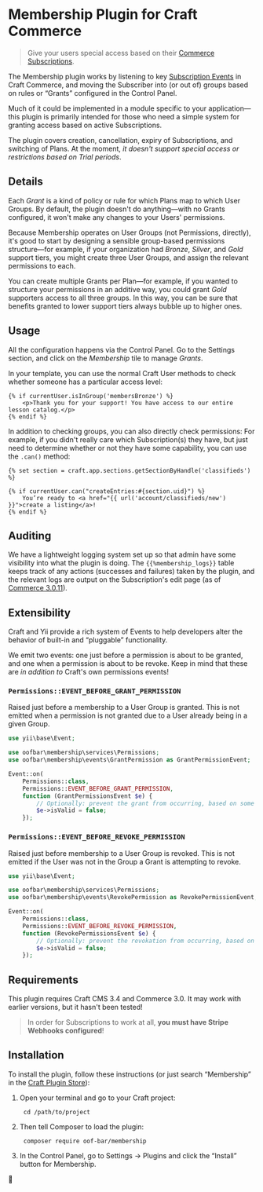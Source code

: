 # Membership Plugin for Craft Commerce

> Give your users special access based on their [Commerce Subscriptions](https://docs.craftcms.com/commerce/v3/subscriptions.html).

The Membership plugin works by listening to key [Subscription Events](https://docs.craftcms.com/commerce/v3/events.html#subscription-events) in Craft Commerce, and moving the Subscriber into (or out of) groups based on rules or “Grants” configured in the Control Panel.

Much of it could be implemented in a module specific to your application—this plugin is primarily intended for those who need a simple system for granting access based on active Subscriptions.

The plugin covers creation, cancellation, expiry of Subscriptions, and switching of Plans. At the moment, _it doesn't support special access or restrictions based on Trial periods_.

## Details

Each _Grant_ is a kind of policy or rule for which Plans map to which User Groups. By default, the plugin doesn't do anything—with no Grants configured, it won't make any changes to your Users' permissions.

Because Membership operates on User Groups (not Permissions, directly), it's good to start by designing a sensible group-based permissions structure—for example, if your organization had _Bronze_, _Silver_, and _Gold_ support tiers, you might create three User Groups, and assign the relevant permissions to each.

You can create multiple Grants per Plan—for example, if you wanted to structure your permissions in an additive way, you could grant _Gold_ supporters access to all three groups. In this way, you can be sure that benefits granted to lower support tiers always bubble up to higher ones.

## Usage

All the configuration happens via the Control Panel. Go to the Settings section, and click on the _Membership_ tile to manage _Grants_.

In your template, you can use the normal Craft User methods to check whether someone has a particular access level:

```twig
{% if currentUser.isInGroup('membersBronze') %}
    <p>Thank you for your support! You have access to our entire lesson catalog.</p>
{% endif %}
```

In addition to checking groups, you can also directly check permissions: For example, if you didn't really care which Subscription(s) they have, but just need to determine whether or not they have some capability, you can use the `.can()` method:

```twig
{% set section = craft.app.sections.getSectionByHandle('classifieds') %}

{% if currentUser.can("createEntries:#{section.uid}") %}
    You’re ready to <a href="{{ url('account/classifieds/new') }}">create a listing</a>!
{% endif %}
```

## Auditing

We have a lightweight logging system set up so that admin have some visibility into what the plugin is doing. The `{{%membership_logs}}` table keeps track of any actions (successes and failures) taken by the plugin, and the relevant logs are output on the Subscription's edit page (as of [Commerce 3.0.11](https://github.com/craftcms/commerce/blob/develop/CHANGELOG.md#3011---2020-02-25)).

## Extensibility

Craft and Yii provide a rich system of Events to help developers alter the behavior of built-in and “pluggable” functionality.

We emit two events: one just before a permission is about to be granted, and one when a permission is about to be revoke. Keep in mind that these are _in addition to_ Craft's own permissions events!

### `Permissions::EVENT_BEFORE_GRANT_PERMISSION`

Raised just before a membership to a User Group is granted. This is not emitted when a permission is not granted due to a User already being in a given Group.

```php
use yii\base\Event;

use oofbar\membership\services\Permissions;
use oofbar\membership\events\GrantPermission as GrantPermissionEvent;

Event::on(
    Permissions::class,
    Permissions::EVENT_BEFORE_GRANT_PERMISSION,
    function (GrantPermissionsEvent $e) {
        // Optionally: prevent the grant from occurring, based on some criteria!
        $e->isValid = false;
    });
```

### `Permissions::EVENT_BEFORE_REVOKE_PERMISSION`

Raised just before membership to a User Group is revoked. This is not emitted if the User was not in the Group a Grant is attempting to revoke.

```php
use yii\base\Event;

use oofbar\membership\services\Permissions;
use oofbar\membership\events\RevokePermission as RevokePermissionEvent;

Event::on(
    Permissions::class,
    Permissions::EVENT_BEFORE_REVOKE_PERMISSION,
    function (RevokePermissionsEvent $e) {
        // Optionally: prevent the revokation from occurring, based on some criteria!
        $e->isValid = false;
    });
```

## Requirements

This plugin requires Craft CMS 3.4 and Commerce 3.0. It may work with earlier versions, but it hasn't been tested!

> In order for Subscriptions to work at all, **you must have Stripe Webhooks configured**!

## Installation

To install the plugin, follow these instructions (or just search “Membership” in the [Craft Plugin Store](#)):

1. Open your terminal and go to your Craft project:

        cd /path/to/project

2. Then tell Composer to load the plugin:

        composer require oof-bar/membership

3. In the Control Panel, go to Settings &rarr; Plugins and click the “Install” button for Membership.

:deciduous_tree: